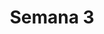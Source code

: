 ---
title: Semana 3
menu:
  sidebar:
    name: Semana 3
    identifier: gen_ia_semana_3
    parent: gen_ia
draft: true
---